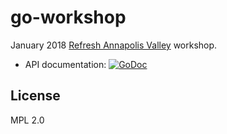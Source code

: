 # go-workshop

January 2018 [Refresh Annapolis Valley](https://refreshannapolisvalley.org/) workshop.

- API documentation: [![GoDoc](https://godoc.org/github.com/bontibon/go-workshop/snakes?status.svg)](https://godoc.org/github.com/bontibon/go-workshop/snakes)

## License

MPL 2.0
